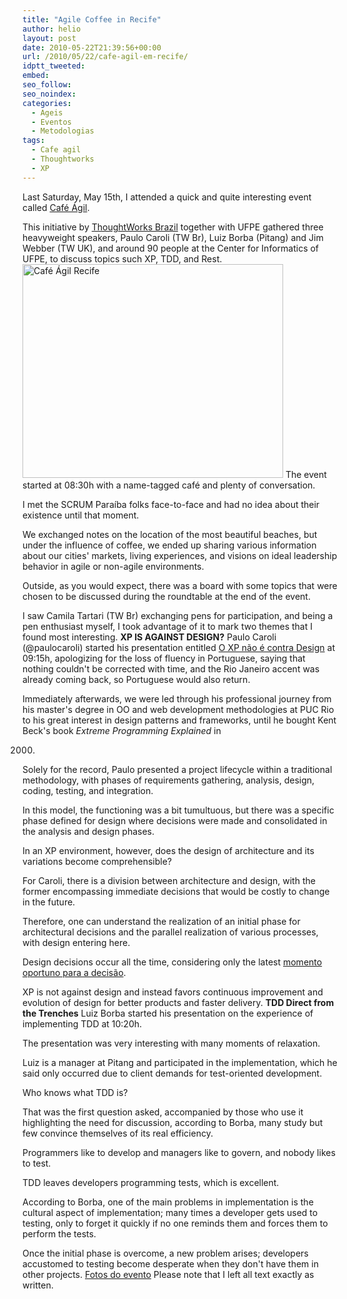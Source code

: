 ```yaml
---
title: "Agile Coffee in Recife"
author: helio
layout: post
date: 2010-05-22T21:39:56+00:00
url: /2010/05/22/cafe-agil-em-recife/
idptt_tweeted: 
embed: 
seo_follow: 
seo_noindex: 
categories:
  - Ageis
  - Eventos
  - Metodologias
tags:
  - Cafe agil
  - Thoughtworks
  - XP
---
```


Last Saturday, May 15th, I attended a quick and quite interesting event called <a title="cafe ágil" href="http://www.thoughtworks.com/cafe-agil-em-recife" target="_blank">Café Ágil</a>.

This initiative by [ThoughtWorks Brazil][1] together with UFPE gathered three heavyweight speakers, Paulo Caroli (TW Br), Luiz Borba (Pitang) and Jim Webber (TW UK), and around 90 people at the Center for Informatics of UFPE, to discuss topics such XP, TDD, and Rest. [<img class="aligncenter size-full wp-image-199" src="/uploads/2010/05/DSC04067.jpg" alt="Café Ágil Recife" width="417" height="342" srcset="/uploads/2010/05/DSC04067.jpg 417w, /uploads/2010/05/DSC04067-300x246.jpg 300w" sizes="(max-width: 417px) 100vw, 417px" />][2] The event started at 08:30h with a name-tagged café and plenty of conversation.

I met the SCRUM Paraíba folks face-to-face and had no idea about their existence until that moment.

We exchanged notes on the location of the most beautiful beaches, but under the influence of coffee, we ended up sharing various information about our cities' markets, living experiences, and visions on ideal leadership behavior in agile or non-agile environments.

Outside, as you would expect, there was a board with some topics that were chosen to be discussed during the roundtable at the end of the event.

I saw Camila Tartari (TW Br) exchanging pens for participation, and being a pen enthusiast myself, I took advantage of it to mark two themes that I found most interesting. **XP IS AGAINST DESIGN?** Paulo Caroli (@paulocaroli) started his presentation entitled <a title="O XP não é contra Design" href="http://www.slideshare.net/paulocaroli/cafe-agile-recife-xp-and-design-paulo-caroli-revisado" target="_blank">O XP não é contra Design</a> at 09:15h, apologizing for the loss of fluency in Portuguese, saying that nothing couldn't be corrected with time, and the Rio Janeiro accent was already coming back, so Portuguese would also return.

Immediately afterwards, we were led through his professional journey from his master's degree in OO and web development methodologies at PUC Rio to his great interest in design patterns and frameworks, until he bought Kent Beck's book _Extreme Programming Explained_ in

 2000.

Solely for the record, Paulo presented a project lifecycle within a traditional methodology, with phases of requirements gathering, analysis, design, coding, testing, and integration.

In this model, the functioning was a bit tumultuous, but there was a specific phase defined for design where decisions were made and consolidated in the analysis and design phases.

In an XP environment, however, does the design of architecture and its variations become comprehensible?

For Caroli, there is a division between architecture and design, with the former encompassing immediate decisions that would be costly to change in the future.

Therefore, one can understand the realization of an initial phase for architectural decisions and the parallel realization of various processes, with design entering here.

Design decisions occur all the time, considering only the latest <a href="http://www.codinghorror.com/blog/2006/10/the-last-responsible-moment.html" target="_blank">momento oportuno para a decisão</a>.

XP is not against design and instead favors continuous improvement and evolution of design for better products and faster delivery. **TDD Direct from the Trenches** Luiz Borba started his presentation on the experience of implementing TDD at 10:20h.

The presentation was very interesting with many moments of relaxation.

Luiz is a manager at Pitang and participated in the implementation, which he said only occurred due to client demands for test-oriented development.

Who knows what TDD is?

That was the first question asked, accompanied by those who use it highlighting the need for discussion, according to Borba, many study but few convince themselves of its real efficiency.

Programmers like to develop and managers like to govern, and nobody likes to test.

TDD leaves developers programming tests, which is excellent.

According to Borba, one of the main problems in implementation is the cultural aspect of implementation; many times a developer gets used to testing, only to forget it quickly if no one reminds them and forces them to perform the tests.

Once the initial phase is overcome, a new problem arises; developers accustomed to testing become desperate when they don't have them in other projects. <a title="fotos Café Ágil" href="http://www.flickr.com/photos/heliomedeiros/sets/72157623961656217/with/4617934563/" target="_blank">Fotos do evento</a> Please note that I left all text exactly as written.

[2]: /uploads/2010/05/DSC04067.jpg

[1]: http://www.thoughtworks.com/developer-porto-alegre